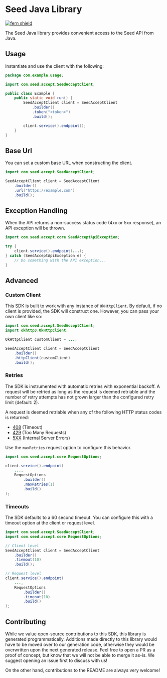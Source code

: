 # Seed Java Library

[![fern shield](https://img.shields.io/badge/%F0%9F%8C%BF-Built%20with%20Fern-brightgreen)](https://buildwithfern.com?utm_source=github&utm_medium=github&utm_campaign=readme&utm_source=Seed%2FJava)

The Seed Java library provides convenient access to the Seed API from Java.

## Usage

Instantiate and use the client with the following:

```java
package com.example.usage;

import com.seed.accept.SeedAcceptClient;

public class Example {
    public static void run() {
        SeedAcceptClient client = SeedAcceptClient
            .builder()
            .token("<token>")
            .build();

        client.service().endpoint();
    }
}
```

## Base Url

You can set a custom base URL when constructing the client.

```java
import com.seed.accept.SeedAcceptClient;

SeedAcceptClient client = SeedAcceptClient
    .builder()
    .url("https://example.com")
    .build();
```

## Exception Handling

When the API returns a non-success status code (4xx or 5xx response), an API exception will be thrown.

```java
import com.seed.accept.core.SeedAcceptApiException;

try {
    client.service().endpoint(...);
} catch (SeedAcceptApiException e) {
    // Do something with the API exception...
}
```

## Advanced

### Custom Client

This SDK is built to work with any instance of `OkHttpClient`. By default, if no client is provided, the SDK will construct one. 
However, you can pass your own client like so:

```java
import com.seed.accept.SeedAcceptClient;
import okhttp3.OkHttpClient;

OkHttpClient customClient = ...;

SeedAcceptClient client = SeedAcceptClient
    .builder()
    .httpClient(customClient)
    .build();
```

### Retries

The SDK is instrumented with automatic retries with exponential backoff. A request will be retried as long
as the request is deemed retriable and the number of retry attempts has not grown larger than the configured
retry limit (default: 2).

A request is deemed retriable when any of the following HTTP status codes is returned:

- [408](https://developer.mozilla.org/en-US/docs/Web/HTTP/Status/408) (Timeout)
- [429](https://developer.mozilla.org/en-US/docs/Web/HTTP/Status/429) (Too Many Requests)
- [5XX](https://developer.mozilla.org/en-US/docs/Web/HTTP/Status/500) (Internal Server Errors)

Use the `maxRetries` request option to configure this behavior.

```java
import com.seed.accept.core.RequestOptions;

client.service().endpoint(
    ...,
    RequestOptions
        .builder()
        .maxRetries(1)
        .build()
);
```

### Timeouts

The SDK defaults to a 60 second timeout. You can configure this with a timeout option at the client or request level.

```java
import com.seed.accept.SeedAcceptClient;
import com.seed.accept.core.RequestOptions;

// Client level
SeedAcceptClient client = SeedAcceptClient
    .builder()
    .tiemout(10)
    .build();

// Request level
client.service().endpoint(
    ...,
    RequestOptions
        .builder()
        .timeout(10)
        .build()
);
```

## Contributing

While we value open-source contributions to this SDK, this library is generated programmatically.
Additions made directly to this library would have to be moved over to our generation code,
otherwise they would be overwritten upon the next generated release. Feel free to open a PR as
a proof of concept, but know that we will not be able to merge it as-is. We suggest opening
an issue first to discuss with us!

On the other hand, contributions to the README are always very welcome!